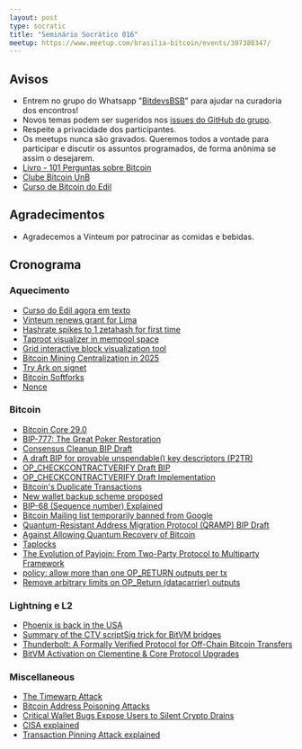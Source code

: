 ```yaml
---
layout: post
type: socratic
title: "Seminário Socrático 016"
meetup: https://www.meetup.com/brasilia-bitcoin/events/307380347/
---
```


## Avisos

- Entrem no grupo do Whatsapp "[BitdevsBSB](https://chat.whatsapp.com/KxuGyYu4TZy94KcA1yXCzi)" para ajudar na curadoria dos encontros!
- Novos temas podem ser sugeridos nos [issues do GitHub do grupo](https://github.com/BitDevsBSB/BitDevsBSB/issues).
- Respeite a privacidade dos participantes.
- Os meetups nunca são gravados. Queremos todos a vontade para participar e discutir os assuntos programados, de forma anônima se assim o desejarem.
- [Livro - 101 Perguntas sobre Bitcoin](https://bitcoin101.site)
- [Clube Bitcoin UnB](https://x.com/ClubeBitcoinUnB)
- [Curso de Bitcoin do Edil](https://www.youtube.com/watch?v=gCgdCgyHFqw&list=PLfdR3_dt2rbexb-ohbaLLzAuNAp7Ypt8u)

## Agradecimentos

- Agradecemos a Vinteum por patrocinar as comidas e bebidas.

## Cronograma

### Aquecimento

- [Curso do Edil agora em texto](https://x.com/edil_medeiros/status/1916588333956055428)
- [Vinteum renews grant for Lima](https://nitter.poast.org/Vinteum_org/status/1909617517451960724)
- [Hashrate spikes to 1 zetahash for first time](https://mempool.space/graphs/mining/hashrate-difficulty)
- [Taproot visualizer in mempool space](https://x.com/mempool/status/1911389181101679080)
- [Grid interactive block visualization tool](https://orange.surf/grid/)
- [Bitcoin Mining Centralization in 2025](https://b10c.me/blog/015-bitcoin-mining-centralization/)
- [Try Ark on signet](https://blog.second.tech/try-ark-on-signet/)
- [Bitcoin Softforks](https://bitcoin.softforks.org/)
- [Nonce](https://x.com/BikesandBitcoin/status/1915781924599087358)

### Bitcoin

- [Bitcoin Core 29.0](https://github.com/bitcoin/bitcoin/blob/master/doc/release-notes/release-notes-29.0.md)
- [BIP-777: The Great Poker Restoration](https://github.com/bitcoin/bitcoin/pull/32181)
- [Consensus Cleanup BIP Draft](https://github.com/bitcoin/bips/pull/1800)
- [A draft BIP for provable unspendable() key descriptors (P2TR)](https://github.com/bitcoin/bips/pull/1746)
- [OP_CHECKCONTRACTVERIFY Draft BIP](https://github.com/bitcoin/bips/pull/1793)
- [OP_CHECKCONTRACTVERIFY Draft Implementation](https://github.com/bitcoin/bitcoin/pull/32080)
- [Bitcoin's Duplicate Transactions](https://blog.bitmex.com/bitcoins-duplicate-transactions/)
- [New wallet backup scheme proposed](https://delvingbitcoin.org/t/a-simple-backup-scheme-for-wallet-accounts/1607)
- [BIP-68 (Sequence number) Explained](https://x.com/Bitcoin_Devs/status/1903150655071719663)
- [Bitcoin Mailing list temporarily banned from Google](https://xcancel.com/callebtc/status/1907491265328927126)
- [Quantum-Resistant Address Migration Protocol (QRAMP) BIP Draft](https://github.com/chucrut/bips/blob/master/bip-xxxxx.md)
- [Against Allowing Quantum Recovery of Bitcoin](https://mailing-list.bitcoindevs.xyz/bitcoindev/CADL_X_cF=UKVa7CitXReMq8nA_4RadCF==kU4YG+0GYN97P6hQ@mail.gmail.com/#r)
- [Taplocks](https://x.com/rot13maxi/status/1909252898170564621)
- [The Evolution of Payjoin: From Two-Party Protocol to Multiparty Framework](https://payjoindevkit.org/2025/03/18/the-evolution-of-payjoin/)
- [policy: allow more than one OP_RETURN outputs per tx](https://github.com/bitcoin/bitcoin/pull/32381)
- [Remove arbitrary limits on OP_Return (datacarrier) outputs](https://github.com/bitcoin/bitcoin/pull/32359)


### Lightning e L2

- [Phoenix is back in the USA](https://x.com/PhoenixWallet/status/1909652018207109567)
- [Summary of the CTV scriptSig trick for BitVM bridges](https://x.com/robin_linus/status/1910149061359116596)
- [Thunderbolt: A Formally Verified Protocol for Off-Chain Bitcoin Transfers](https://eprint.iacr.org/2025/709)
- [BitVM Activation on Clementine & Core Protocol Upgrades](https://www.blog.citrea.xyz/tangerine-upgrade-bitvm-activation-on-clementine/)



### Miscellaneous

- [The Timewarp Attack](https://blog.bitmex.com/the-timewarp-attack/)
- [Bitcoin Address Poisoning Attacks](https://blog.lopp.net/bitcoin-address-poisoning-attacks/)
- [Critical Wallet Bugs Expose Users to Silent Crypto Drains](https://www.coinspect.com/blog/wallet-silent-drain/)
- [CISA explained](https://x.com/Bitcoin_Devs/status/1904136400213340298)
- [Transaction Pinning Attack explained](https://x.com/Bitcoin_Devs/status/1903881770204070155)
